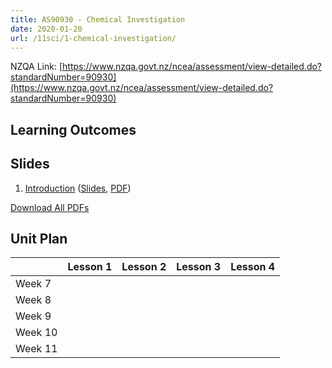 ```yaml
---
title: AS90930 - Chemical Investigation
date: 2020-01-20
url: /11sci/1-chemical-investigation/
---
```


NZQA Link: [https://www.nzqa.govt.nz/ncea/assessment/view-detailed.do?standardNumber=90930](https://www.nzqa.govt.nz/ncea/assessment/view-detailed.do?standardNumber=90930)

## Learning Outcomes



## Slides

1. [Introduction](1-introduction/) ([Slides](slides/1-introduction/), [PDF](pdfs/1-introduction.pdf))

[Download All PDFs](1-chemical-investigation.zip)

## Unit Plan

|          | Lesson 1  | Lesson 2  | Lesson 3  | Lesson 4  |
|:---------|:----------|:----------|:----------|:----------|
| Week 7   |           |           |           |           |
| Week 8   |           |           |           |           |
| Week 9   |           |           |           |           |
| Week 10  |           |           |           |           |
| Week 11  |           |           |           |           |
